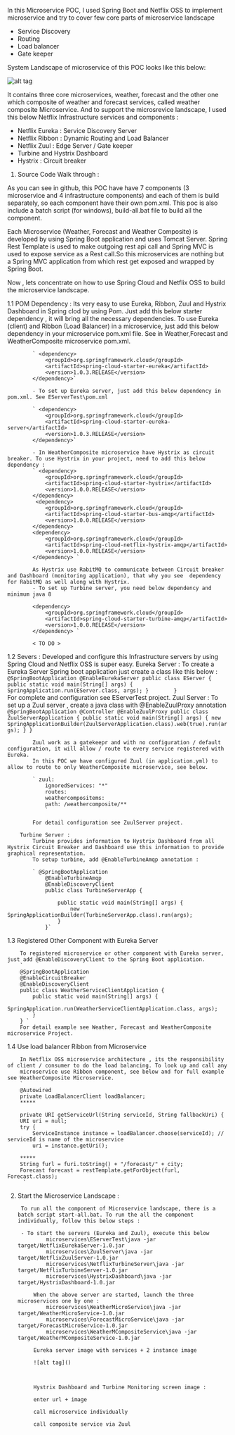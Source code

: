 In this Microservice POC, I used Spring Boot and Netflix OSS to implement microservice and try to cover few core parts of microservice landscape

- Service Discovery
- Routing
- Load balancer 
- Gate keeper

System Landscape of microservice of this POC looks like this below:

![alt tag](https://github.com/suprakashbh/microservices/blob/master/ms-landscape.png)

It contains three core microservices, weather, forecast and the other one which composite of weather and forecast services, called weather composite Microservice. And to support the microsrevice landscape, I used this below Netflix Infrastructure services and components :

- Netflix Eureka : Service Discovery Server
- Netflix Ribbon : Dynamic Routing and Load Balancer
- Netflix Zuul : Edge Server / Gate keeper 
- Turbine and Hystrix Dashboard
- Hystrix : Circuit breaker

1. Source Code Walk through :

As you can see in github, this POC have have 7 components (3 microservice and 4 infrastructure components) and each of them is build separately, so each component have their own pom.xml. This poc is also include a batch script (for windows), build-all.bat file to build all the component. 

Each Microservice (Weather, Forecast and Weather Composite) is developed by using Spring Boot application and uses Tomcat Server.
Spring Rest Template is used to make outgoing rest api call and Spring MVC  is used to expose service as a Rest call.So this microservices are nothing but a Spring MVC application from which rest get exposed and wrapped by Spring Boot.

Now , lets concentrate on how to use Spring Cloud and Netflix OSS to build the microservice landscape.

1.1 POM Dependency :
		Its very easy to use Eureka, Ribbon, Zuul and Hystrix Dashboard in Spring clod by using Pom. Just add this below starter dependency , it will bring all the necessary dependencies.
		To use Eureka (client) and Ribbon (Load Balancer) in a microservice, just add this below dependency in your microservice pom.xml file. See in Weather,Forecast and WeatherComposite microservice pom.xml.
			
			` <dependency>
				<groupId>org.springframework.cloud</groupId>
				<artifactId>spring-cloud-starter-eureka</artifactId>
				<version>1.0.3.RELEASE</version>
			</dependency>`
			
			- To set up Eureka server, just add this below dependency in pom.xml. See EServerTest\pom.xml

			` <dependency>
				<groupId>org.springframework.cloud</groupId>
				<artifactId>spring-cloud-starter-eureka-server</artifactId>
				<version>1.0.3.RELEASE</version>
			</dependency>`
			
			- In WeatherComposite microservice have Hystrix as circuit breaker. To use Hystrix in your project, need to add this below dependency :
			` <dependency>
				<groupId>org.springframework.cloud</groupId>
				<artifactId>spring-cloud-starter-hystrix</artifactId>
				<version>1.0.0.RELEASE</version>
			</dependency>
			 <dependency>
				<groupId>org.springframework.cloud</groupId>
				<artifactId>spring-cloud-starter-bus-amqp</artifactId>
				<version>1.0.0.RELEASE</version>
			</dependency>    
			<dependency>
				<groupId>org.springframework.cloud</groupId>
				<artifactId>spring-cloud-netflix-hystrix-amqp</artifactId>
				<version>1.0.0.RELEASE</version>
			</dependency> `
			
			As Hystrix use RabitMQ to communicate between Circuit breaker and Dashboard (monitoring application), that why you see  dependency for RabitMQ as well along with Hystrix.
			- To set up Turbine server, you need below dependency and minimum java 8
			` 
			<dependency>
				<groupId>org.springframework.cloud</groupId>
				<artifactId>spring-cloud-starter-turbine-amqp</artifactId>
				<version>1.0.0.RELEASE</version>
			</dependency> `
			
			< TO DO >
1.2 Severs :
		Developed and configure this Infrastructure servers by using Spring Cloud and Netflix OSS is super easy.
		Eureka Server :
			To create a Eureka Server Spring boot application just create a class like this below :
			` 
			@SpringBootApplication
			@EnableEurekaServer
			public class EServer {
				public static void main(String[] args) {
				SpringApplication.run(EServer.class, args);
				}		
			}`		
			For complete and configuration see EServerTest project.
		Zuul Server :
			To set up a Zuul server , create a java class with @EnableZuulProxy annotation 
			` @SpringBootApplication
			  @Controller
			  @EnableZuulProxy
			  public class ZuulServerApplication {
				public static void main(String[] args) {
					new SpringApplicationBuilder(ZuulServerApplication.class).web(true).run(args);
				}
			}`
			
			Zuul work as a gatekeepr and with no configuration / default configuration, it will allow / route to every service registered with Eureka.
			In this POC we have configured Zuul (in application.yml) to allow to route to only WeatherComposite microservice, see below.
			
			` zuul:
				ignoredServices: "*"
				routes:
				weathercompositems:
				path: /weathercomposite/**
				`
			
			For detail configuration see ZuulServer project.
			
		Turbine Server :
			Turbine provides information to Hystrix Dashboard from all Hystrix Circuit Breaker and Dashboard use this information to provide graphical representation.
			To setup turbine, add @EnableTurbineAmqp annotation :
			
			` @SpringBootApplication
				@EnableTurbineAmqp
				@EnableDiscoveryClient
				public class TurbineServerApp {

					public static void main(String[] args) {
						new SpringApplicationBuilder(TurbineServerApp.class).run(args);
					}
				}`
		
1.3 Registered Other Component with Eureka Server
		
		To registered microservice or other component with Eureka server, just add @EnableDiscoveryClient to the Spring Boot application.
		` 
		@SpringBootApplication
		@EnableCircuitBreaker
		@EnableDiscoveryClient
		public class WeatherServiceClientApplication {
			public static void main(String[] args) {
				SpringApplication.run(WeatherServiceClientApplication.class, args);
			}
		} `
		For detail example see Weather, Forecast and WeatherComposite microservice Project.
		
1.4 Use load balancer Ribbon from Microservice
		
		In Netflix OSS microservice architecture , its the responsibility of client / consumer to do the load balancing. To look up and call any 
		microservice use Ribbon component, see below and for full example see WeatherComposite Microservice.
		` 
		@Autowired
		private LoadBalancerClient loadBalancer;
		*****
		
		private URI getServiceUrl(String serviceId, String fallbackUri) {
		URI uri = null;
		try {
			ServiceInstance instance = loadBalancer.choose(serviceId); // serviceId is name of the microservice
			uri = instance.getUri();
			
		*****	
		String furl = furi.toString() + "/forecast/" + city;
		Forecast forecast = restTemplate.getForObject(furl, Forecast.class);	
		 `
2. Start the Microservice Landscape :

		To run all the component of Microservice landscape, there is a batch script start-all.bat. To run the all the component individually, follow this below steps :
		
		- To start the servers (Eureka and Zuul), execute this below 
				microservices\EServerTest\java -jar target/NetflixEurekaServer-1.0.jar
				microservices\ZuulServer\java -jar target/NetflixZuulServer-1.0.jar
				microservices\NetflixTurbineServer\java -jar target/NetflixTurbineServer-1.0.jar
				microservices\HystrixDashboard\java -jar target/HystrixDashboard-1.0.jar
				
			When the above server are started, launch the three microservices one by one :	
				microservices\WeatherMicroService\java -jar target/WeatherMicroService-1.0.jar
				microservices\ForecastMicroService\java -jar target/ForecastMicroService-1.0.jar
				microservices\WeatherMCompositeService\java -jar target/WeatherMCompositeService-1.0.jar
			
			Eureka server image with services + 2 instance image
			
			![alt tag]()

			
			
			Hystrix Dashboard and Turbine Monitoring screen image :
			
			enter url + image
			
			call microservice individually 
			
			call composite service via Zuul

